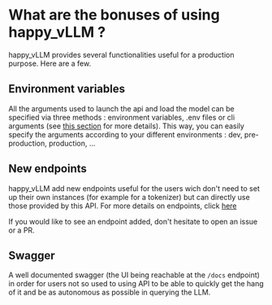 # What are the bonuses of using happy_vLLM ?

happy_vLLM provides several functionalities useful for a production purpose. Here are a few.

## Environment variables

All the arguments used to launch the api and load the model can be specified via three methods : environment variables, .env files or cli arguments (see [this section](arguments.md) for more details). This way, you can easily specify the arguments according to your different environments : dev, pre-production, production, ...


## New endpoints

happy_vLLM add new endpoints useful for the users wich don't need to set up their own instances (for example for a tokenizer) but can directly use those provided by this API. For more details on endpoints, click [here](endpoints/endpoints.md)

If you would like to see an endpoint added, don't hesitate to open an issue or a PR.

## Swagger

A well documented swagger (the UI being reachable at the `/docs` endpoint) in order for users not so used to using API to be able to quickly get the hang of it and be as autonomous as possible in querying the LLM. 